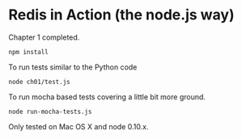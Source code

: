 Redis in Action (the node.js way)
=================================

Chapter 1 completed.

	npm install

To run tests similar to the Python code

	node ch01/test.js

To run mocha based tests covering a little bit more ground.

	node run-mocha-tests.js

Only tested on Mac OS X and node 0.10.x.
